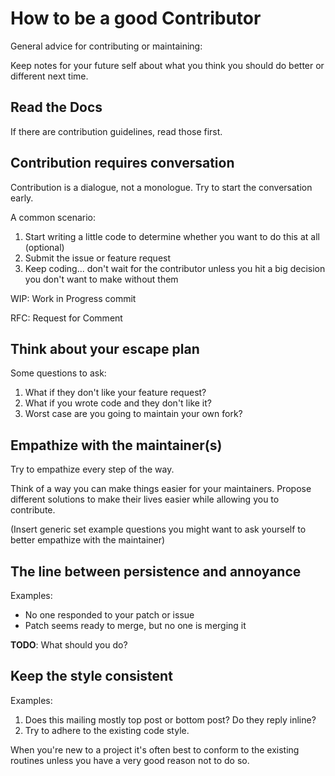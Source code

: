 How to be a good Contributor
============================

General advice for contributing or maintaining:

Keep notes for your future self about what you think you should do better or different next time.

Read the Docs
-------------

If there are contribution guidelines, read those first.

Contribution requires conversation
----------------------------------

Contribution is a dialogue, not a monologue.  Try to start the conversation early.

A common scenario:

1. Start writing a little code to determine whether you want to do this at all (optional)
2. Submit the issue or feature request
3. Keep coding... don't wait for the contributor unless you hit a big decision you don't want to make without them

WIP: Work in Progress commit

RFC: Request for Comment

Think about your escape plan
----------------------------

Some questions to ask:

1. What if they don't like your feature request?
2. What if you wrote code and they don't like it?
3. Worst case are you going to maintain your own fork?

Empathize with the maintainer(s)
--------------------------------

Try to empathize every step of the way.

Think of a way you can make things easier for your maintainers.  Propose different solutions to make their lives easier while allowing you to contribute.

(Insert generic set example questions you might want to ask yourself to better empathize with the maintainer)

The line between persistence and annoyance
------------------------------------------

Examples:

- No one responded to your patch or issue
- Patch seems ready to merge, but no one is merging it

**TODO**: What should you do?

Keep the style consistent
-------------------------

Examples:

1. Does this mailing mostly top post or bottom post?  Do they reply inline?
2. Try to adhere to the existing code style.

When you're new to a project it's often best to conform to the existing routines unless you have a very good reason not to do so.

